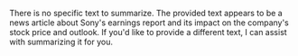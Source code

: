There is no specific text to summarize. The provided text appears to be a news article about Sony's earnings report and its impact on the company's stock price and outlook. If you'd like to provide a different text, I can assist with summarizing it for you.